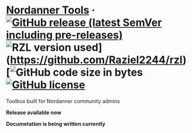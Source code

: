 # [Nordanner Tools](https://nordanner.raziel.dev) &middot; [![GitHub release (latest SemVer including pre-releases)](https://img.shields.io/github/v/release/Raziel2244/nord?logo=github&logoColor=white&sort=semver)](https://github.com/Raziel2244/nord/releases) ![RZL version used](https://img.shields.io/badge/rzl-v1.3.0-blue)](https://github.com/Raziel2244/rzl) [![GitHub code size in bytes](https://img.shields.io/github/languages/code-size/Raziel2244/nord) [![GitHub license](https://img.shields.io/github/license/Raziel2244/nord)](https://github.com/Raziel2244/nord/blob/master/LICENSE)

Toolbox built for Nordanner community admins

**Release available now**

__Documetation is being written currently__
